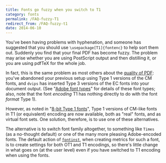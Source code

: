 ```yaml
---
title: Fonts go fuzzy when you switch to T1
category: fonts
permalink: /FAQ-fuzzy-T1
redirect_from: /FAQ-fuzzy-t1
date: 2014-06-10
---
```


You've been having problems with hyphenation, and someone has
suggested that you should use `\usepackage[T1]{fontenc}`
to help sort them out.  Suddenly you find that your final PDF
has become fuzzy.  The problem may arise whether you are using PostScript
output and then distilling it, or you are using pdfTeX for the
whole job.

In fact, this is the same problem as most others about the
[quality of PDF](FAQ-dvips-pdf): you've abandoned
your previous setup using Type&nbsp;1 versions of the CM fonts, and
`dvips` has inserted Type&nbsp;3 versions of the EC fonts
into your document output.  (See 
"[Adobe font types](FAQ-adobetypen)"
for details of these font types; also, note that the font
_encoding_&nbsp;T1
has nothing directly to do with the font _format_&nbsp;Type&nbsp;1).

However, as noted in 
"[8-bit Type&nbsp;1 fonts](FAQ-type1T1)",
Type&nbsp;1 versions of CM-like fonts in T1 (or equivalent) encoding
are now available, both as "real" fonts, and as virtual font sets.
One solution, therefore, is to use one of these alternatives.

The alternative is to switch font family altogether, to something like
`Times` (as a no-thought default) or one of the many more pleasing
Adobe-encoded fonts.  The default action of [`fontinst`](https://ctan.org/pkg/fontinst), when
creating metrics for such a font, is to create settings for both OT1
and T1 encodings, so there's little change in what goes on (at the
user level) even if you have switched to T1&nbsp;encoding when using the
fonts.

